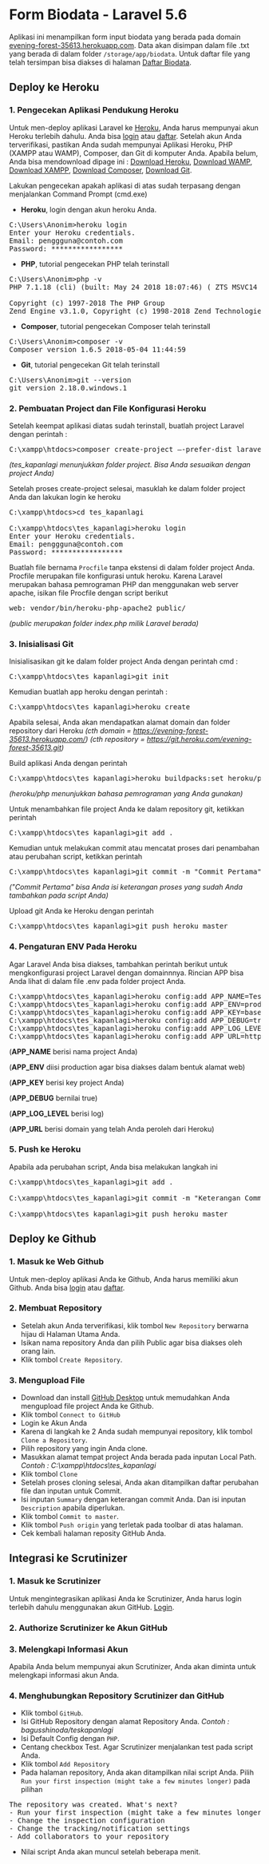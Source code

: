 # Form Biodata - Laravel 5.6

Aplikasi ini menampilkan form input biodata yang berada pada domain [evening-forest-35613.herokuapp.com](https://evening-forest-35613.herokuapp.com/). Data akan disimpan dalam file .txt yang berada di dalam folder `/storage/app/biodata`. Untuk daftar file yang telah tersimpan bisa diakses di halaman [Daftar Biodata](https://evening-forest-35613.herokuapp.com/biodata/list.html).

## Deploy ke Heroku

### 1. Pengecekan Aplikasi Pendukung Heroku

Untuk men-deploy aplikasi Laravel ke [Heroku](https://www.heroku.com/), Anda harus mempunyai akun Heroku terlebih dahulu. Anda bisa [login](https://id.heroku.com/login) atau [daftar](https://signup.heroku.com/login). Setelah akun Anda terverifikasi, pastikan Anda sudah mempunyai Aplikasi Heroku, PHP (XAMPP atau WAMP), Composer, dan Git di komputer Anda. Apabila belum, Anda bisa mendownload dipage ini : [Download Heroku](https://devcenter.heroku.com/articles/getting-started-with-php#set-up), [Download WAMP](https://bitnami.com/stack/wamp/installer), [Download XAMPP](https://www.apachefriends.org/download.html), [Download Composer](https://getcomposer.org/download/), [Download Git](https://git-scm.com/downloads).

Lakukan pengecekan apakah aplikasi di atas sudah terpasang dengan menjalankan Command Prompt (cmd.exe)
- **Heroku**, login dengan akun heroku Anda.
<pre>
C:\Users\Anonim>heroku login
Enter your Heroku credentials.
Email: penggguna@contoh.com
Password: *****************
</pre>

- **PHP**, tutorial pengecekan PHP telah terinstall
<pre>
C:\Users\Anonim>php -v
PHP 7.1.18 (cli) (built: May 24 2018 18:07:46) ( ZTS MSVC14 (Visual C++ 2015) x86 )

Copyright (c) 1997-2018 The PHP Group
Zend Engine v3.1.0, Copyright (c) 1998-2018 Zend Technologies
</pre>

- **Composer**, tutorial pengecekan Composer telah terinstall
<pre>
C:\Users\Anonim>composer -v
Composer version 1.6.5 2018-05-04 11:44:59
</pre>

- **Git**, tutorial pengecekan Git telah terinstall
<pre>
C:\Users\Anonim>git --version
git version 2.18.0.windows.1
</pre>


### 2. Pembuatan Project dan File Konfigurasi Heroku

Setelah keempat aplikasi diatas sudah terinstall, buatlah project Laravel dengan perintah :
<pre>
C:\xampp\htdocs>composer create-project –-prefer-dist laravel/laravel tes_kapanlagi
</pre>
*(tes_kapanlagi menunjukkan folder project. Bisa Anda sesuaikan dengan project Anda)*

Setelah proses create-project selesai, masuklah ke dalam folder project Anda dan lakukan login ke heroku
<pre>
C:\xampp\htdocs>cd tes_kapanlagi

C:\xampp\htdocs\tes_kapanlagi>heroku login
Enter your Heroku credentials.
Email: penggguna@contoh.com
Password: *****************
</pre>

Buatlah file bernama `Procfile` tanpa ekstensi di dalam folder project Anda. Procfile merupakan file konfigurasi untuk heroku. Karena Laravel merupakan bahasa pemrograman PHP dan menggunakan web server apache, isikan file Procfile dengan script berikut
<pre>
web: vendor/bin/heroku-php-apache2 public/
</pre>
*(public merupakan folder index.php milik Laravel berada)*


### 3. Inisialisasi Git

Inisialisasikan git ke dalam folder project Anda dengan perintah cmd :
<pre>
C:\xampp\htdocs\tes_kapanlagi>git init
</pre>

Kemudian buatlah app heroku dengan perintah :
<pre>
C:\xampp\htdocs\tes_kapanlagi>heroku create
</pre>

Apabila selesai, Anda akan mendapatkan alamat domain dan folder repository dari Heroku
*(cth domain     = https://evening-forest-35613.herokuapp.com/)*
*(cth repository = https://git.heroku.com/evening-forest-35613.git)*

Build aplikasi Anda dengan perintah
<pre>
C:\xampp\htdocs\tes_kapanlagi>heroku buildpacks:set heroku/php
</pre>
*(heroku/php menunjukkan bahasa pemrograman yang Anda gunakan)*

Untuk menambahkan file project Anda ke dalam repository git, ketikkan perintah
<pre>
C:\xampp\htdocs\tes_kapanlagi>git add .
</pre>

Kemudian untuk melakukan commit atau mencatat proses dari penambahan atau perubahan script, ketikkan perintah
<pre>
C:\xampp\htdocs\tes_kapanlagi>git commit -m "Commit Pertama"
</pre>
*("Commit Pertama" bisa Anda isi keterangan proses yang sudah Anda tambahkan pada script Anda)*

Upload git Anda ke Heroku dengan perintah
<pre>
C:\xampp\htdocs\tes_kapanlagi>git push heroku master
</pre>


### 4. Pengaturan ENV Pada Heroku

Agar Laravel Anda bisa diakses, tambahkan perintah berikut untuk mengkonfigurasi project Laravel dengan domainnnya. Rincian APP bisa Anda lihat di dalam file .env pada folder project Anda.
<pre>
C:\xampp\htdocs\tes_kapanlagi>heroku config:add APP_NAME=TesKapanlagi
C:\xampp\htdocs\tes_kapanlagi>heroku config:add APP_ENV=production
C:\xampp\htdocs\tes_kapanlagi>heroku config:add APP_KEY=base64:SamS5VUd1dfJBRueY8hVFO75QBdPPptIlZefg18gIO0=
C:\xampp\htdocs\tes_kapanlagi>heroku config:add APP_DEBUG=true
C:\xampp\htdocs\tes_kapanlagi>heroku config:add APP_LOG_LEVEL=log
C:\xampp\htdocs\tes_kapanlagi>heroku config:add APP_URL=https://evening-forest-35613.herokuapp.com/
</pre>
(**APP_NAME**      berisi nama project Anda)

(**APP_ENV**       diisi production agar bisa diakses dalam bentuk alamat web)

(**APP_KEY**       berisi key project Anda)

(**APP_DEBUG**     bernilai true)

(**APP_LOG_LEVEL** berisi log)

(**APP_URL**       berisi domain yang telah Anda peroleh dari Heroku)


### 5. Push ke Heroku

Apabila ada perubahan script, Anda bisa melakukan langkah ini
<pre>
C:\xampp\htdocs\tes_kapanlagi>git add .

C:\xampp\htdocs\tes_kapanlagi>git commit -m "Keterangan Commit"

C:\xampp\htdocs\tes_kapanlagi>git push heroku master
</pre>


## Deploy ke Github

### 1. Masuk ke Web Github

Untuk men-deploy aplikasi Anda ke Github, Anda harus memiliki akun Github. Anda bisa [login](https://github.com/login) atau [daftar](https://github.com/).

### 2. Membuat Repository

- Setelah akun Anda terverifikasi, klik tombol `New Repository` berwarna hijau di Halaman Utama Anda.
- Isikan nama repository Anda dan pilih Public agar bisa diakses oleh orang lain.
- Klik tombol `Create Repository`.

### 3. Mengupload File

- Download dan install [GitHub Desktop](https://desktop.github.com/) untuk memudahkan Anda mengupload file project Anda ke Github.
- Klik tombol `Connect to GitHub`
- Login ke Akun Anda
- Karena di langkah ke 2 Anda sudah mempunyai repository, klik tombol `Clone a Repository`.
- Pilih repository yang ingin Anda clone.
- Masukkan alamat tempat project Anda berada pada inputan Local Path. *Contoh : C:\xampp\htdocs\tes_kapanlagi*
- Klik tombol `Clone`
- Setelah proses cloning selesai, Anda akan ditampilkan daftar perubahan file dan inputan untuk Commit.
- Isi inputan `Summary` dengan keterangan commit Anda. Dan isi inputan `Description` apabila diperlukan.
- Klik tombol `Commit to master`.
- Klik tombol `Push origin` yang terletak pada toolbar di atas halaman.
- Cek kembali halaman reposity GitHub Anda.


## Integrasi ke Scrutinizer

### 1. Masuk ke Scrutinizer

Untuk mengintegrasikan aplikasi Anda ke Scrutinizer, Anda harus login terlebih dahulu menggunakan akun GitHub. [Login](https://scrutinizer-ci.com/login).

### 2. Authorize Scrutinizer ke Akun GitHub

### 3. Melengkapi Informasi Akun

Apabila Anda belum mempunyai akun Scrutinizer, Anda akan diminta untuk melengkapi informasi akun Anda.

### 4. Menghubungkan Repository Scrutinizer dan GitHub

- Klik tombol `GitHub`.
- Isi GitHub Repository dengan alamat Repository Anda. *Contoh : bagusshinoda/teskapanlagi*
- Isi Default Config dengan `PHP`.
- Centang checkbox Test. Agar Scrutinizer menjalankan test pada script Anda.
- Klik tombol `Add Repository`
- Pada halaman repository, Anda akan ditampilkan nilai script Anda. Pilih `Run your first inspection (might take a few minutes longer)` pada pilihan
<pre>
The repository was created. What's next?
- Run your first inspection (might take a few minutes longer)
- Change the inspection configuration
- Change the tracking/notification settings
- Add collaborators to your repository
</pre>
- Nilai script Anda akan muncul setelah beberapa menit.
